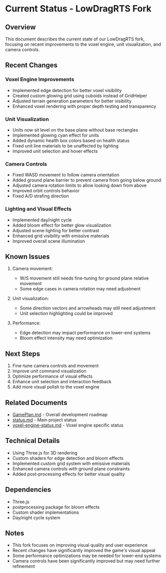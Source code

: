 # Current Status - LowDragRTS Fork

## Overview
This document describes the current state of our LowDragRTS fork, focusing on recent improvements to the voxel engine, unit visualization, and camera controls.

## Recent Changes

### Voxel Engine Improvements
- Implemented edge detection for better voxel visibility
- Created custom glowing grid using cuboids instead of GridHelper
- Adjusted terrain generation parameters for better visibility
- Enhanced voxel rendering with proper depth testing and transparency

### Unit Visualization
- Units now sit level on the base plane without base rectangles
- Implemented glowing cyan effect for units
- Added dynamic health box colors based on health status
- Fixed unit line materials to be unaffected by lighting
- Improved unit selection and hover effects

### Camera Controls
- Fixed WASD movement to follow camera orientation
- Added ground plane barrier to prevent camera from going below ground
- Adjusted camera rotation limits to allow looking down from above
- Improved orbit controls behavior
- Fixed A/D strafing direction

### Lighting and Visual Effects
- Implemented day/night cycle
- Added bloom effect for better glow visualization
- Adjusted scene lighting for better contrast
- Enhanced grid visibility with emissive materials
- Improved overall scene illumination

## Known Issues
1. Camera movement:
   - W/S movement still needs fine-tuning for ground plane relative movement
   - Some edge cases in camera rotation may need adjustment

2. Unit visualization:
   - Some direction vectors and arrowheads may still need adjustment
   - Unit selection highlighting could be improved

3. Performance:
   - Edge detection may impact performance on lower-end systems
   - Bloom effect intensity may need optimization

## Next Steps
1. Fine-tune camera controls and movement
2. Improve unit command visualization
3. Optimize performance of visual effects
4. Enhance unit selection and interaction feedback
5. Add more visual polish to the voxel engine

## Related Documents
- [GamePlan.md](./GamePlan.md) - Overall development roadmap
- [status.md](./status.md) - Main project status
- [voxel-engine-status.md](./voxel-engine-status.md) - Voxel engine specific status

## Technical Details
- Using Three.js for 3D rendering
- Custom shaders for edge detection and bloom effects
- Implemented custom grid system with emissive materials
- Enhanced camera controls with ground plane constraints
- Added post-processing effects for better visual quality

## Dependencies
- Three.js
- postprocessing package for bloom effects
- Custom shader implementations
- Day/night cycle system

## Notes
- This fork focuses on improving visual quality and user experience
- Recent changes have significantly improved the game's visual appeal
- Some performance optimizations may be needed for lower-end systems
- Camera controls have been significantly improved but may need further refinement 